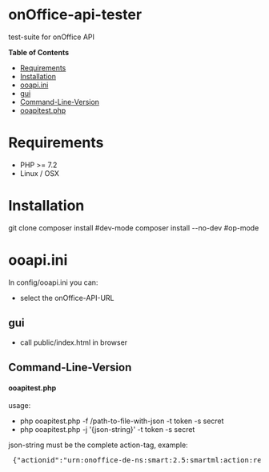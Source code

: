 # onOffice-api-tester
test-suite for onOffice API

**Table of Contents**
* [Requirements](#requirements)
* [Installation](#installation)
* [ooapi.ini](#ooapiini)
* [gui](#gui)
* [Command-Line-Version](#Command-Line-Version)
* [ooapitest.php](#ooapitestphp)

# Requirements
* PHP >= 7.2
* Linux / OSX

# Installation
git clone
composer install #dev-mode
composer install --no-dev #op-mode

# ooapi.ini
In config/ooapi.ini you can:
* select the onOffice-API-URL

## gui
* call public/index.html in browser

## Command-Line-Version

#### ooapitest.php
usage: 
* php ooapitest.php -f /path-to-file-with-json -t token -s secret
* php ooapitest.php -j '{json-string}' -t token -s secret

json-string must be the complete action-tag, example: 
<pre> {"actionid":"urn:onoffice-de-ns:smart:2.5:smartml:action:read","resourceid":"resource-id","resourcetype":"estate","identifier":"","timestamp":1589567897,"hmac":"88462bce11c5c47fb738dba64a36ba00","parameters":{"data":["Id", "kaufpreis", "lage"]}}</pre>